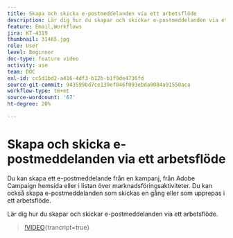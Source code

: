 ```yaml
---
title: Skapa och skicka e-postmeddelanden via ett arbetsflöde
description: Lär dig hur du skapar och skickar e-postmeddelanden via ett arbetsflöde.
feature: Email,Workflows
jira: KT-4319
thumbnail: 31465.jpg
role: User
level: Beginner
doc-type: feature video
activity: use
team: DOC
exl-id: cc5d1bd2-a416-4df3-b12b-b1f9de4736fd
source-git-commit: 943599bd7ce139ef846f093ebda9084a91550aca
workflow-type: tm+mt
source-wordcount: '67'
ht-degree: 20%

---
```


# Skapa och skicka e-postmeddelanden via ett arbetsflöde

Du kan skapa ett e-postmeddelande från en kampanj, från Adobe Campaign hemsida eller i listan över marknadsföringsaktiviteter. Du kan också skapa e-postmeddelanden som skickas en gång eller som upprepas i ett arbetsflöde.

Lär dig hur du skapar och skickar e-postmeddelanden via ett arbetsflöde.

>[!VIDEO](https://video.tv.adobe.com/v/31465?learn=on){trancript=true}
